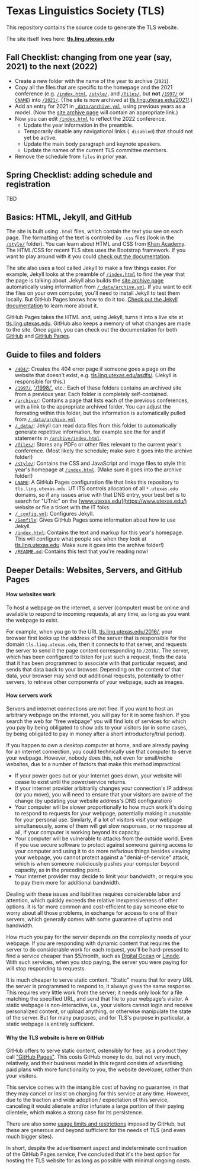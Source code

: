 # Texas Linguistics Society (TLS)

This repository contains the source code to generate the TLS website.

The site itself lives here: **[tls.ling.utexas.edu](https://tls.ling.utexas.edu/)**

## Fall Checklist: changing from one year (say, 2021) to the next (2022)

* Create a new folder with the name of the year  to archive (`2021`).
* Copy all the files that are specific to the homepage and the 2021 conference (e.g. [`/index.html`](/index.html), [`/style/`](/style/), and [`/files/`](/files/), but **not** [`/1997/`](/1997/) or [`CNAME`](CNAME)) into [`/2021/`](/2021/). (The site is now archived at [tls.ling.utexas.edu/2021/](https://tls.ling.utexas.edu/2021/).)
* Add an entry for 2021 in [`_data/archive.yml`](_data/archive.yml), using previous years as a model. (Now the [site archive page](https://tls.ling.utexas.edu/archive/) will contain an appropriate link.)
* Now you can edit [`/index.html`](/index.html) to reflect the 2022 conference.
    * Update the year information in the preamble.
    * Temporarily disable any navigational links (` disabled`) that should not yet be active.
    * Update the main body paragraph and keynote speakers.
    * Update the names of the current TLS committee members.
* Remove the schedule from `files` in prior year.

## Spring Checklist: adding schedule and registration
TBD


## Basics: HTML, Jekyll, and GitHub

The site is built using `.html` files, which contain the text you see on each page. The formatting of the text is controled by `.css` files (look in the [`/style/`](/style/) folder). You can learn about HTML and CSS from [Khan Academy](https://www.khanacademy.org/computing/computer-programming/html-css). The HTML/CSS for recent TLS sites uses the Bootstrap framework. If you want to play around with it you could [check out the documentation](https://getbootstrap.com/docs/4.0/getting-started/introduction/).

The site also uses a tool called Jekyll to make a few things easier. For example, Jekyll looks at the preamble of [`/index.html`](/index.html) to find the year that the page is talking about. Jekyll also builds the [site archive page](https://tls.ling.utexas.edu/archive/) automatically using information from [`/_data/archive.yml`](/_data/archive.yml). If you want to edit the files on your own computer, you'll need to install Jekyll to test them locally. But GitHub Pages knows how to do it too. [Check out the Jekyll documentation](https://jekyllrb.com/docs/) to learn more about it.

GitHub Pages takes the HTML and, using Jekyll, turns it into a live site at [tls.ling.utexas.edu](https://tls.ling.utexas.edu/). GitHub also keeps a memory of what changes are made to the site. Once again, you can check out the documentation for both [GitHub](https://docs.github.com/en/github) and [GitHub Pages](https://docs.github.com/en/pages).


## Guide to files and folders

* [`/404/`](/404/): Creates the 404 error page if someone goes a page on the website that doesn't exist, e.g. [tls.ling.utexas.edu/asdfs/](https://tls.ling.utexas.edu/asdfs/). (Jekyll is responsible for this.)
* [`/1997/`](/1997/), ['/1998/'](/1998/), etc.: Each of these folders contains an archived site from a previous year. Each folder is completely self-contained.
* [`/archive/`](/archive/): Contains a page that lists each of the previous conferences, with a link to the appropriate archived folder. You can adjust the formating within this folder, but the information is automatically pulled from [`/_data/archive.yml`](/_data/archive.yml)
* [`/_data/`](/_data/): Jekyll can read data files from this folder to automatically generate repetitive information, for example see the for and if statements in [`/archive/index.html`](/archive/index.html).
* [`/files/`](/files/): Stores any PDFs or other files relevant to the current year's conference. (Most likely the schedule; make sure it goes into the archive folder!)
* [`/style/`](/style/): Contains the CSS and JavaScript and image files to style this year's homepage at [`/index.html`](/index.html). (Make sure it goes into the archive folder!)
* [`CNAME`](CNAME): A GitHub Pages configuration file that links this repository to `tls.ling.utexas.edu`. UT ITS controls allocation of all `*.utexas.edu` domains, so if any issues arise with that DNS entry, your best bet is to search for "UTnic" on the [www.utexas.edu](https://www.utexas.edu/) website or file a ticket with the IT folks.
* [`/_config.yml`](/_config.yml): Configures Jekyll.
* [`/Gemfile`](/Gemfile): Gives GitHub Pages some information about how to use Jekyll.
* [`/index.html`](/index.html): Contains the text and markup for this year's homepage. This will configure what people see when they look at [tls.ling.utexas.edu](https://tls.ling.utexas.edu/). Make sure it goes into the archive folder!)
* [`/README.md`](/README.md): Contains this text that you're reading now!



## Deeper Details: Websites, Servers, and GitHub Pages

#### How websites work

To host a webpage on the internet, a server (computer) must be online and available to respond to incoming requests, at any time, as long as you want the webpage to exist.

For example, when you go to the URL [tls.ling.utexas.edu/2016/](https://tls.ling.utexas.edu/2016/), your browser first looks up the address of the server that is responsible for the domain `tls.ling.utexas.edu`, then it connects to that server, and requests the server to send it the page content corresponding to `/2016/`.
The server, which has been configured to listen for just such a request, finds the data that it has been programmed to associate with that particular request, and sends that data back to your browser.
Depending on the content of that data, your browser may send out additional requests, potentially to other servers,
to retrieve other components of your webpage, such as images.

#### How servers work

Servers and internet connections are not free.
If you want to host an arbitrary webpage on the internet, you will pay for it in some fashion.
If you search the web for "free webpage" you will find lots of services for which you pay by being obligated to show ads to your visitors (or in some cases, by being obligated to pay in money after a short introductory/trial period).

If you happen to own a desktop computer at home, and are already paying for an internet connection, you could technically use that computer to serve your webpage.
However, nobody does this, not even for small/niche websites, due to a number of factors that make this method impractical:

* If your power goes out or your internet goes down, your website will cease to exist until the power/service returns.
* If your internet provider arbitrarily changes your connection's IP address (or you move), you will need to ensure that your visitors are aware of the change (by updating your website address's DNS configuration)
* Your computer will be slower proportionally to how much work it's doing to respond to requests for your webpage, potentially making it unusable for your personal use.
  Similarly, if a lot of visitors visit your webpage simultaneously, some of them will get slow responses, or no response at all, if your computer is working beyond its capacity.
* Your computer will be vulnerable to attacks from the outside world.
  Even if you use secure software to protect against someone gaining access to your computer and using it to do more nefarious things besides viewing your webpage, you cannot protect against a "denial-of-service" attack, which is when someone maliciously pushes your computer beyond capacity, as in the preceding point.
* Your internet provider may decide to limit your bandwidth, or require you to pay them more for additional bandwidth.

Dealing with these issues and liabilities requires considerable labor and attention,
which quickly exceeds the relative inexpensiveness of other options.
It is far more common and cost-efficient to pay someone else to worry about all those problems,
in exchange for access to one of their servers, which generally comes with some guarantee of uptime and bandwidth.

How much you pay for the server depends on the complexity needs of your webpage.
If you are responding with dynamic content that requires the server to do considerable work for each request,
you'll be hard-pressed to find a service cheaper than $5/month,
such as [Digital Ocean](https://www.digitalocean.com/pricing/#droplet) or [Linode](https://www.linode.com/pricing).
With such services, when you stop paying, the server you were paying for will stop responding to requests.

It is much cheaper to serve static content.
"Static" means that for every URL the server is programmed to respond to, it always gives the same response.
This requires very little work from the server; it needs only look for a file matching the specified URL, and send that file to your webpage's visitor.
A static webpage is non-interactive, i.e., your visitors cannot login and receive personalized content, or upload anything, or otherwise manipulate the state of the server.
But for many purposes, and for TLS's purpose in particular, a static webpage is entirely sufficient.

#### Why the TLS website is here on GitHub

GitHub offers to serve static content, ostensibly for free,
as a product they call ["GitHub Pages"](https://pages.github.com/).
This costs GitHub money to do, but not very much, relatively, and their business model in this regard consists of advertising paid plans with more functionality to you, the website developer, rather than your visitors.

This service comes with the intangible cost of having no guarantee,
in that they may cancel or insist on charging for this service at any time.
However, due to the traction and wide adoption / expectation of this service, canceling it would alienate and/or infuriate a large portion of their paying clientele, which makes a strong case for its persistence.

There are also some [usage limits and restrictions](https://help.github.com/articles/what-is-github-pages/#usage-limits) imposed by GitHub, but these are generous and beyond sufficient for the needs of TLS (and even much bigger sites).

In short, despite the advertisement aspect and indeterminate continuation of the GitHub Pages service,
I've concluded that it's the best option for hosting the TLS website for as long as possible with minimal ongoing costs.


